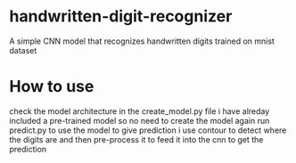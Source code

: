# handwritten-digit-recognizer
A simple CNN model that recognizes handwritten digits 
trained on mnist dataset
# How to use
check the model architecture in the create_model.py file 
i have alreday included a pre-trained model so no need to create the model again
run predict.py to use the model to give prediction
i use contour to detect where the digits are and then pre-process it to feed it into the cnn to get the prediction
